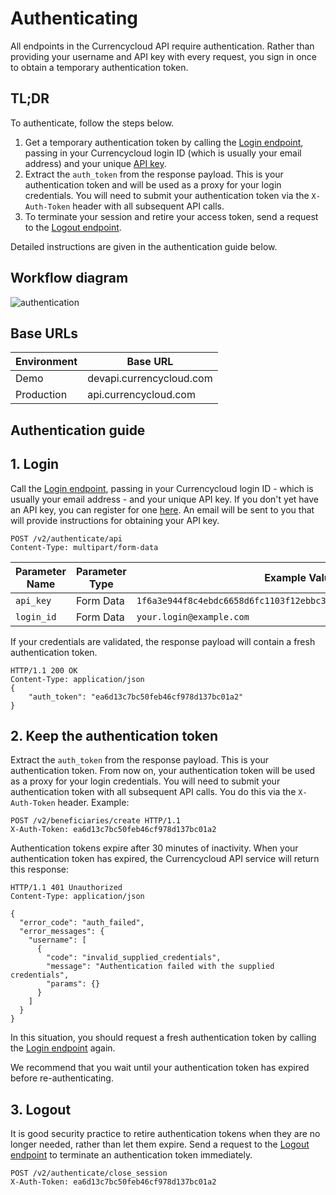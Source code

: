 [_metadata_:menu_title]:- "Authenticating"
[_metadata_:order]:- "2"

# Authenticating

All endpoints in the Currencycloud API require authentication. Rather than providing your username and API key with every request, you sign in once to obtain a temporary authentication token.

## TL;DR
To authenticate, follow the steps below.
1. Get a temporary authentication token by calling the [Login endpoint](/api-reference/#authenticate), passing in your Currencycloud login ID (which is usually your email address) and your unique [API key](/register-for-an-api-key/).
2. Extract the `auth_token` from the response payload. This is your authentication token and will be used as a proxy for your login credentials. You will need to submit your authentication token via the `X-Auth-Token` header with all subsequent API calls.
3. To terminate your session and retire your access token, send a request to the [Logout endpoint](/api-reference/#logout).

Detailed instructions are given in the authentication guide below.

## Workflow diagram

![authentication](/images/workflow_diagrams/1_authenticate.jpg)

## Base URLs

| **Environment** | **Base URL** | 
|---|---|
| Demo | devapi.currencycloud.com |
| Production | api.currencycloud.com |

## Authentication guide

## 1. Login

Call the [Login endpoint](/api-reference/#authenticate), passing in your Currencycloud login ID - which is usually your email address - and your unique API key. If you don't yet have an API key, you can register for one [here](/register-for-an-api-key/). An email will be sent to you that will provide instructions for obtaining your API key.

```
POST /v2/authenticate/api
Content-Type: multipart/form-data
```

| Parameter Name | Parameter Type | Example Value |
| --- | --- | --- |
| `api_key` | Form Data | `1f6a3e944f8c4ebdc6658d6fc1103f12ebbc33f5ed05ca3549fdbc3883556544` |
| `login_id` | Form Data | `your.login@example.com` |

If your credentials are validated, the response payload will contain a fresh authentication token.

```
HTTP/1.1 200 OK
Content-Type: application/json
{
    "auth_token": "ea6d13c7bc50feb46cf978d137bc01a2"
}
```  

## 2. Keep the authentication token

Extract the `auth_token` from the response payload. This is your authentication token. From now on, your authentication token will be used as a proxy for your login credentials. You will need to submit your authentication token with all subsequent API calls. You do this via the `X-Auth-Token` header. Example:

```
POST /v2/beneficiaries/create HTTP/1.1
X-Auth-Token: ea6d13c7bc50feb46cf978d137bc01a2
```

Authentication tokens expire after 30 minutes of inactivity. When your authentication token has expired, the Currencycloud API service will return this response:

```
HTTP/1.1 401 Unauthorized
Content-Type: application/json

{
  "error_code": "auth_failed",
  "error_messages": {
    "username": [
      {
        "code": "invalid_supplied_credentials",
        "message": "Authentication failed with the supplied credentials",
        "params": {}
      }
    ]
  }
}

```

In this situation, you should request a fresh authentication token by calling the [Login endpoint](https://developer.currencycloud.com/docs/item/login/) again.

We recommend that you wait until your authentication token has expired before re-authenticating.

## 3. Logout

It is good security practice to retire authentication tokens when they are no longer needed, rather than let them expire. Send a request to the [Logout endpoint](/api-reference/#logout) to terminate an authentication token immediately.

```
POST /v2/authenticate/close_session
X-Auth-Token: ea6d13c7bc50feb46cf978d137bc01a2
```

